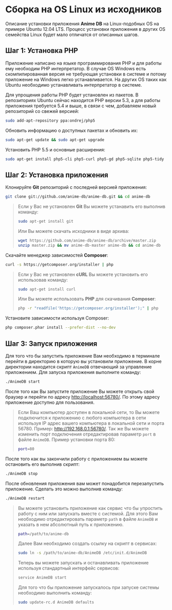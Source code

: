 # Сборка на OS Linux из исходников

Описание установки приложения **Anime DB** на Linux-подобных OS на примере Ubuntu 12.04 LTS.
Процесс установки приложения в других OS семейства Linux будет мало отличатся от описанных шагов.

<a name="stap-1"></a>

## Шаг 1: Установка PHP

Приложение написано на языке программирования PHP и для работы ему необходим PHP интерпретатор. В случае OS Windows
есть скомпилированная версия не требующая установки в системе и потому приложение на Windows легко устанавливается. На
других OS таких как Ubuntu необходимо устанавливать интерпретатор в системе.

Для упрощения работы PHP будет установлен из пакетов. В репозиториях Ubuntu сейчас находится PHP версии 5.3, а для
работы приложения требуется 5.4 и выше, в связи с чем, добавляем новый репозиторий со свежей версией:

```bash
sudo add-apt-repository ppa:ondrej/php5
```

Обновить информацию о доступных пакетах и обновить их:

```bash
sudo apt-get update && sudo apt-get upgrade
```

Установить PHP 5.5 и основные расширения:

```bash
sudo apt-get install php5-cli php5-curl php5-gd php5-sqlite php5-tidy
```

<a name="stap-2"></a>

## Шаг 2: Установка приложения

Клонируйте **Git** репозиторий с последней версией приложения:

```bash
git clone git://github.com/anime-db/anime-db.git && cd anime-db
```

> Если у Вас не установлен **Git** Вы можете устанавить его выполнив команду:
> 
> ```bash
> sudo apt-get install git
> ```
> 
> Или Вы можете скачать исходники в виде архива:
> 
> ```bash
> wget https://github.com/anime-db/anime-db/archive/master.zip
> unzip master.zip && mv anime-db-master anime-db && cd anime-db
> ```

Скачайте менеджер зависимостей **Composer**:

```bash
curl -s https://getcomposer.org/installer | php
```

> Если у Вас не установлен **cURL** Вы можете установить его использовав команду:
> 
> ```bash
> sudo apt-get install curl
> ```
> Или Вы можете использовать **PHP** для скачивания **Composer**:
> 
> ```bash
> php -r "readfile('https://getcomposer.org/installer');" | php
> ```

Установите зависимости используя Composer:

```bash
php composer.phar install --prefer-dist --no-dev
```

<a name="stap-3"></a>

## Шаг 3: Запуск приложения

Для того что бы запустить приложение Вам необходимо в терминале перейти в директорию в которую вы
установили приложение. В корне директории находится скрипт `AnimeDB` отвечающий за управление приложением.
Для запуска приложения выполните команду:

```bash
./AnimeDB start
```

После того как Вы запустите приложение Вы можете открыть свой браузер и перейти по адресу <http://localhost:56780/>. По этому адресу
приложение доступно для пользования.

> Если Ваш компьютер доступен в локальной сети, то Вы можете подключится к приложению с любого компьютера в сети
используя IP адрес вашего компьютера в локальной сети и порта 56780. Пример: <http://192.168.0.1:56780/>. Так же Вы можете
изменить порт подключения отредактировав параметр `port` в файле `AnimeDB`. Пример установки порта 80:
> 
> ```bash
> port=80
> ```

После того как вы закончили работу с приложением вы можете остановить его выполнив скрипт:

```bash
./AnimeDB stop
```

После обновления приложения вам может понадобится перезапустить приложение. Сделать это можно выполнив команду:

```bash
./AnimeDB restart
```

> Вы можете установить приложение как сервис что бы упростить работу с ним или запускать вместе с системой. Для этого
Вам необходимо отредактировать параметр `path` в файле `AnimeDB` и указать в нем абсолютный путь к приложению.
> 
> ```bash
> path=/path/to/anime-db
> ```
> 
> Далее Вам необходимо создать ссылку на скрипт в сервисах:
> 
> ```bash
> sudo ln -s /path/to/anime-db/AnimeDB /etc/init.d/AnimeDB
> ```
> 
> Теперь вы можете запускать и останавливать приложение используя стандартный интерфейс сервисов:
> 
> ```bash
> service AnimeDB start
> ```
> 
> Для того что бы приложение запускалось при запуске системы необходимо выполнить команду:
> 
> ```bash
> sudo update-rc.d AnimeDB defaults
> ```